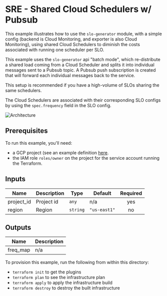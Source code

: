 # SRE - Shared Cloud Schedulers w/ Pubsub

This example illustrates how to use the `slo-generator` module, with a simple
config (backend is Cloud Monitoring, and exporter is also Cloud Monitoring),
using shared Cloud Schedulers to diminish the costs associated with running
one scheduler per SLO.

This example uses the `slo-generator` api "batch mode", which re-distribute a
shared load coming from a Cloud Scheduler and splits it into individual messages
sent to a Pubsub topic. A Pubsub push subscription is created that will forward
each individual messages back to the service.

This setup is recommended if you have a high-volume of SLOs sharing the same
schedulers.

The Cloud Schedulers are associated with their corresponding SLO configs by
using the `spec.frequency` field in the SLO config.

![Architecture](./arch.png)

## Prerequisites

To run this example, you'll need:

- a GCP project (see an example definition [here](../../test/setup/main.tf).
- the IAM role `roles/owner` on the project for the service account running the Terraform.


<!-- BEGINNING OF PRE-COMMIT-TERRAFORM DOCS HOOK -->
## Inputs

| Name | Description | Type | Default | Required |
|------|-------------|------|---------|:--------:|
| project\_id | Project id | `any` | n/a | yes |
| region | Region | `string` | `"us-east1"` | no |

## Outputs

| Name | Description |
|------|-------------|
| freq\_map | n/a |

<!-- END OF PRE-COMMIT-TERRAFORM DOCS HOOK -->

To provision this example, run the following from within this directory:
- `terraform init` to get the plugins
- `terraform plan` to see the infrastructure plan
- `terraform apply` to apply the infrastructure build
- `terraform destroy` to destroy the built infrastructure
